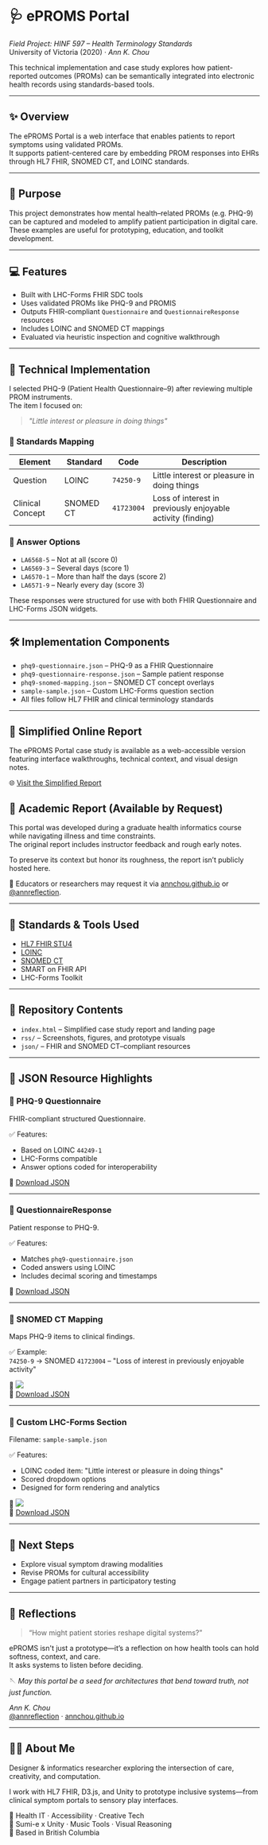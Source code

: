 # 🩺 ePROMS Portal

*Field Project: HINF 597 – Health Terminology Standards*  
University of Victoria (2020) · _Ann K. Chou_

This technical implementation and case study explores how patient-reported outcomes (PROMs) can be semantically integrated into electronic health records using standards-based tools.

---

## ✨ Overview

The ePROMS Portal is a web interface that enables patients to report symptoms using validated PROMs.  
It supports patient-centered care by embedding PROM responses into EHRs through HL7 FHIR, SNOMED CT, and LOINC standards.

---

## 🎯 Purpose

This project demonstrates how mental health–related PROMs (e.g. PHQ-9) can be captured and modeled to amplify patient participation in digital care.  
These examples are useful for prototyping, education, and toolkit development.

---

## 💻 Features

- Built with LHC-Forms FHIR SDC tools  
- Uses validated PROMs like PHQ-9 and PROMIS  
- Outputs FHIR-compliant `Questionnaire` and `QuestionnaireResponse` resources  
- Includes LOINC and SNOMED CT mappings  
- Evaluated via heuristic inspection and cognitive walkthrough

---

## 🧠 Technical Implementation

I selected PHQ-9 (Patient Health Questionnaire–9) after reviewing multiple PROM instruments.  
The item I focused on:

> _"Little interest or pleasure in doing things"_

### 🔗 Standards Mapping

| Element           | Standard   | Code         | Description                                                  |
|------------------|------------|--------------|--------------------------------------------------------------|
| Question          | LOINC      | `74250-9`     | Little interest or pleasure in doing things                  |
| Clinical Concept  | SNOMED CT  | `41723004`    | Loss of interest in previously enjoyable activity (finding)  |

### 🧩 Answer Options

- `LA6568-5` – Not at all (score 0)  
- `LA6569-3` – Several days (score 1)  
- `LA6570-1` – More than half the days (score 2)  
- `LA6571-9` – Nearly every day (score 3)

These responses were structured for use with both FHIR Questionnaire and LHC-Forms JSON widgets.

---

## 🛠️ Implementation Components

- `phq9-questionnaire.json` – PHQ-9 as a FHIR Questionnaire  
- `phq9-questionnaire-response.json` – Sample patient response  
- `phq9-snomed-mapping.json` – SNOMED CT concept overlays  
- `sample-sample.json` – Custom LHC-Forms question section  
- All files follow HL7 FHIR and clinical terminology standards  

---
## 📝 Simplified Online Report

The ePROMS Portal case study is available as a web-accessible version featuring interface walkthroughs, technical context, and visual design notes.

🌐 [Visit the Simplified Report](https://annchou.github.io/eproms-portal/)


## 📘 Academic Report (Available by Request)

This portal was developed during a graduate health informatics course while navigating illness and time constraints.  
The original report includes instructor feedback and rough early notes.

To preserve its context but honor its roughness, the report isn’t publicly hosted here.

📨 Educators or researchers may request it via [annchou.github.io](https://annchou.github.io) or [@annreflection](https://instagram.com/annreflection).

---

## 🧩 Standards & Tools Used

- [HL7 FHIR STU4](https://www.hl7.org/fhir/)  
- [LOINC](https://loinc.org/)  
- [SNOMED CT](https://www.snomed.org/)  
- SMART on FHIR API  
- LHC-Forms Toolkit

---

## 📂 Repository Contents

- `index.html` – Simplified case study report and landing page  
- `rss/` – Screenshots, figures, and prototype visuals  
- `json/` – FHIR and SNOMED CT–compliant resources

---

## 📄 JSON Resource Highlights

### 📄 PHQ-9 Questionnaire

FHIR-compliant structured Questionnaire.

✅ Features:  
- Based on LOINC `44249-1`  
- LHC-Forms compatible  
- Answer options coded for interoperability

📁 [Download JSON](rss/phq9-questionnaire.json)

---

### 📄 QuestionnaireResponse

Patient response to PHQ-9.

✅ Features:  
- Matches `phq9-questionnaire.json`  
- Coded answers using LOINC  
- Includes decimal scoring and timestamps

📁 [Download JSON](rss/phq9-questionnaire-response.json)

---

### 🧠 SNOMED CT Mapping

Maps PHQ-9 items to clinical findings.

✅ Example:  
`74250-9` → SNOMED `41723004` – "Loss of interest in previously enjoyable activity"

📸 ![](rss/json-phq9-LOINC-SNOMED-map.png)  
📁 [Download JSON](rss/phq9-snomed-mapping.json)

---

### 🧩 Custom LHC-Forms Section

Filename: `sample-sample.json`

✅ Features:  
- LOINC coded item: "Little interest or pleasure in doing things"  
- Scored dropdown options  
- Designed for form rendering and analytics

📸 ![](rss/json-custom-LHC-LOINC-PHQ-9-little-interest.png)  
📁 [Download JSON](rss/phq9-custom-section.json)

---

## 🔮 Next Steps

- Explore visual symptom drawing modalities  
- Revise PROMs for cultural accessibility  
- Engage patient partners in participatory testing

---

## 📘 Reflections

> “How might patient stories reshape digital systems?”

ePROMS isn't just a prototype—it’s a reflection on how health tools can hold softness, context, and care.  
It asks systems to listen before deciding.

🪡 _May this portal be a seed for architectures that bend toward truth, not just function._

_Ann K. Chou_  
[@annreflection](https://www.instagram.com/annreflection) · [annchou.github.io](https://annchou.github.io)

---

## 👩‍💻 About Me

Designer & informatics researcher exploring the intersection of care, creativity, and computation.

I work with HL7 FHIR, D3.js, and Unity to prototype inclusive systems—from clinical symptom portals to sensory play interfaces.

🌿 Health IT · Accessibility · Creative Tech  
🎨 Sumi-e x Unity · Music Tools · Visual Reasoning  
📍 Based in British Columbia

